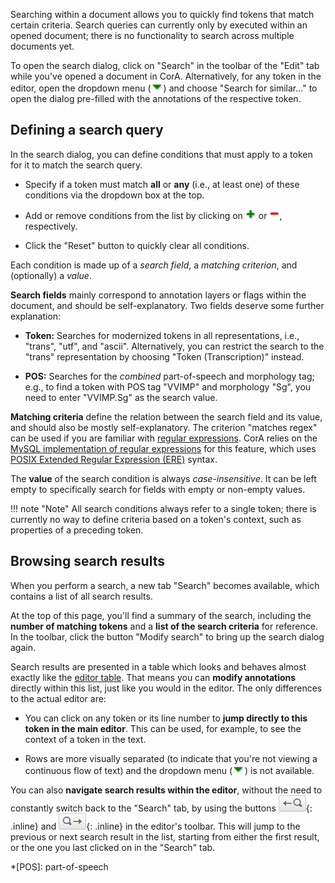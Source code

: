 Searching within a document allows you to quickly find tokens that match certain
criteria.  Search queries can currently only by executed within an opened
document; there is no functionality to search across multiple documents yet.

To open the search dialog, click on "Search" in the toolbar of the "Edit" tab
while you've opened a document in CorA.  Alternatively, for any token in the
editor, open the dropdown menu (![dropdown icon](img/icon-dropdown.png)) and
choose "Search for similar..." to open the dialog pre-filled with
the annotations of the respective token.

## Defining a search query

In the search dialog, you can define conditions that must apply to a token for
it to match the search query.

+ Specify if a token must match **all** or **any** (i.e., at least one) of these
  conditions via the dropdown box at the top.

+ Add or remove conditions from the list by clicking on
  ![plus](img/icon-plus.png) or ![minus](img/icon-minus.png), respectively.

+ Click the "Reset" button to quickly clear all conditions.

Each condition is made up of a *search field*, a *matching criterion*, and
(optionally) a *value*.

**Search fields** mainly correspond to annotation layers or flags within the
document, and should be self-explanatory.  Two fields deserve some further
explanation:

+ **Token:** Searches for modernized tokens in all representations, i.e.,
  "trans", "utf", and "ascii".  Alternatively, you can restrict the search to
  the "trans" representation by choosing "Token (Transcription)" instead.

+ **POS:** Searches for the *combined* part-of-speech and morphology tag; e.g.,
  to find a token with POS tag "VVIMP" and morphology "Sg", you need to enter
  "VVIMP.Sg" as the search value.

**Matching criteria** define the relation between the search field and its
value, and should also be mostly self-explanatory.  The criterion "matches
regex" can be used if you are familiar with [regular
expressions](https://en.wikipedia.org/wiki/Regular_expression).  CorA
relies on the [MySQL implementation of regular
expressions](https://dev.mysql.com/doc/refman/5.5/en/regexp.html#idm140174496723632)
for this feature, which uses [POSIX Extended Regular Expression
(ERE)](https://en.wikipedia.org/wiki/Regular_expression#POSIX_basic_and_extended)
syntax.

The **value** of the search condition is always *case-insensitive*.  It can be
left empty to specifically search for fields with empty or non-empty values.

!!! note "Note"
    All search conditions always refer to a single token; there is
    currently no way to define criteria based on a token's context,
    such as properties of a preceding token.

## Browsing search results

When you perform a search, a new tab "Search" becomes available, which contains
a list of all search results.

At the top of this page, you'll find a summary of the search, including
the **number of matching tokens** and a **list of the search criteria** for
reference.  In the toolbar, click the button "Modify search" to bring up the
search dialog again.

Search results are presented in a table which looks and behaves almost exactly
like the [editor table](doc-annotate.md#the-editor-table).  That means you
can **modify annotations** directly within this list, just like you would in the
editor.  The only differences to the actual editor are:

+ You can click on any token or its line number to **jump directly to this token
  in the main editor**.  This can be used, for example, to see the context of a
  token in the text.

+ Rows are more visually separated (to indicate that you're not viewing a
  continuous flow of text) and the dropdown menu
  (![dropdown icon](img/icon-dropdown.png)) is not available.

You can also **navigate search results within the editor**, without the need to
constantly switch back to the "Search" tab, by using the
buttons ![](img/editor-toolbar-search-prev.png){: .inline}
and ![](img/editor-toolbar-search-next.png){: .inline} in the editor's toolbar.
This will jump to the previous or next search result in the list, starting from
either the first result, or the one you last clicked on in the "Search" tab.


*[POS]: part-of-speech

